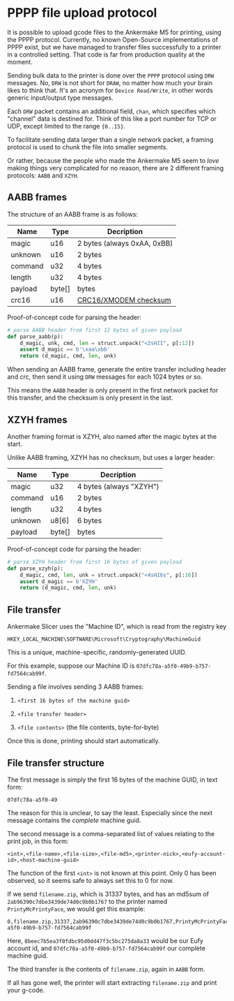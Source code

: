 PPPP file upload protocol
=========================

It is possible to upload gcode files to the Ankermake M5 for printing, using the
PPPP protocol. Currently, no known Open-Source implementations of PPPP exist,
but we have managed to transfer files successfully to a printer in a controlled
setting. That code is far from production quality at the moment.

Sending bulk data to the printer is done over the `PPPP` protocol using `DRW`
messages. No, `DRW` is not short for `DRAW`, no matter how much your brain likes
to think that. It's an acronym for `Device Read/Write`, in other words generic
input/output type messages.

Each `DRW` packet contains an additional field, `chan`, which specifies which
"channel" data is destined for. Think of this like a port number for TCP or UDP,
except limited to the range `{0..15}`.

To facilitate sending data larger than a single network packet, a framing
protocol is used to chunk the file into smaller segments.

Or rather, because the people who made the Ankermake M5 seem to *love* making
things very complicated for no reason, there are 2 different framing protocols:
`AABB` and `XZYH`.

AABB frames
-----------

The structure of an AABB frame is as follows:

| Name    | Type   | Decription                                 |
|---------|--------|--------------------------------------------|
| magic   | u16    | 2 bytes (always 0xAA, 0xBB)                |
| unknown | u16    | 2 bytes                                    |
| command | u32    | 4 bytes                                    |
| length  | u32    | 4 bytes                                    |
| payload | byte[] | <length> bytes                             |
| crc16   | u16    | [CRC16/XMODEM checksum](crc16-checksum.md) |

Proof-of-concept code for parsing the header:

```python
# parse AABB header from first 12 bytes of given payload
def parse_aabb(p):
    d_magic, unk, cmd, len = struct.unpack("<2sHII", p[:12])
    assert d_magic == b'\xaa\xbb'
    return (d_magic, cmd, len, unk)
```

When sending an AABB frame, generate the entire transfer including header and
crc, then send it using `DRW` messages for each 1024 bytes or so.

This means the `AABB` header is only present in the first network packet for
this transfer, and the checksum is only present in the last.

XZYH frames
-----------

Another framing format is XZYH, also named after the magic bytes at the start.

Unlike AABB framing, XZYH has no checksum, but uses a larger header:

| Name    | Type   | Decription              |
|---------|--------|-------------------------|
| magic   | u32    | 4 bytes (always "XZYH") |
| command | u16    | 2 bytes                 |
| length  | u32    | 4 bytes                 |
| unknown | u8[6]  | 6 bytes                 |
| payload | byte[] | <length> bytes          |

Proof-of-concept code for parsing the header:

```python
# parse XZYH header from first 16 bytes of given payload
def parse_xzyh(p):
    d_magic, cmd, len, unk = struct.unpack("<4sHI6s", p[:16])
    assert d_magic == b'XZYH'
    return (d_magic, cmd, len, unk)
```

File transfer
-------------

Ankermake Slicer uses the "Machine ID", which is read from the registry key

```
HKEY_LOCAL_MACHINE\SOFTWARE\Microsoft\Cryptography\MachineGuid
```

This is a unique, machine-specific, randomly-generated UUID.

For this example, suppose our Machine ID is
`07dfc78a-a5f0-49b9-b757-fd7564cab99f`.

Sending a file involves sending 3 AABB frames:

 1. `<first 16 bytes of the machine guid>`

 1. `<file transfer header>`

 1. `<file contents>` (the file contents, byte-for-byte)

Once this is done, printing should start automatically.

File transfer structure
-----------------------

The first message is simply the first 16 bytes of the machine GUID, in text form:

```
07dfc78a-a5f0-49
```

The reason for this is unclear, to say the least. Especially since the next
message contains the *complete* machine guid.

The second message is a comma-separated list of values relating to the print job, in this form:

```
<int>,<file-name>,<file-size>,<file-md5>,<printer-nick>,<eufy-account-id>,<host-machine-guid>
```

The function of the first `<int>` is not known at this point. Only 0 has been
observed, so it seems safe to always set this to 0 for now.

If we send `filename.zip`, which is 31337 bytes, and has an md5sum of
`2ab96390c7dbe3439de74d0c9b0b1767` to the printer named `PrintyMcPrintyFace`, we
would get this example:

```
0,filename.zip,31337,2ab96390c7dbe3439de74d0c9b0b1767,PrintyMcPrintyFace,0beec7b5ea3f0fdbc95d0dd47f3c5bc275da8a33,07dfc78a-a5f0-49b9-b757-fd7564cab99f
```

Here, `0beec7b5ea3f0fdbc95d0dd47f3c5bc275da8a33` would be our Eufy account id,
and `07dfc78a-a5f0-49b9-b757-fd7564cab99f` our complete machine guid.

The third transfer is the contents of `filename.zip`, again in `AABB` form.

If all has gone well, the printer will start extracting `filename.zip` and print your g-code.
